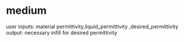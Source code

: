 # medium

user inputs: material permittivity,liquid_permittivity ,desired_permittivity
output: necessary infill for desired permittivity
